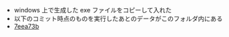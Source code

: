 - windows 上で生成した exe ファイルをコピーして入れた
- 以下のコミット時点のものを実行したあとのデータがこのフォルダ内にある
- [7eea73b](https://github.com/stovecbr/scraping-work/commit/7eea73bf34331ccb2114371be95baf8ab24b260a)
